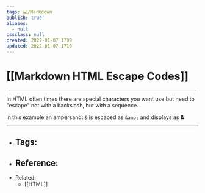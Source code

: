 ```yaml
---
tags: 💻️/Markdown
publish: true
aliases:
  - null
cssclass: null
created: 2022-01-07 1709
updated: 2022-01-07 1710
---
```


# [[Markdown HTML Escape Codes]]

---

In HTML often times there are special characters you want use but need to "escape" not with a backslash, but with a sequence.

in this example an ampersand: `&` is escaped as `&amp;` and displays as **&amp;**

---

- Tags: 
	- 
- Reference:
	- 
- Related:
	- [[HTML]]
